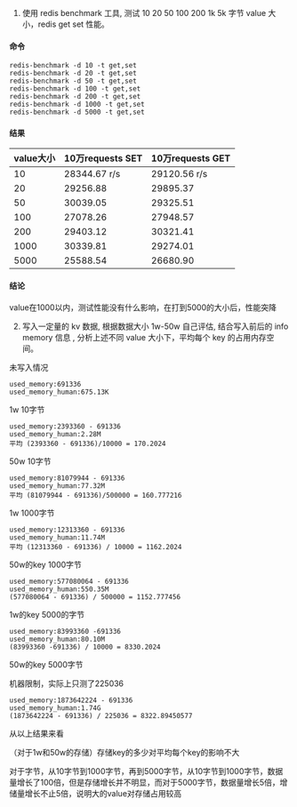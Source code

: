 1.  使用 redis benchmark 工具, 测试 10 20 50 100 200 1k 5k 字节 value 大小，redis get set 性能。

   #### 命令

   ```
   redis-benchmark -d 10 -t get,set
   redis-benchmark -d 20 -t get,set
   redis-benchmark -d 50 -t get,set
   redis-benchmark -d 100 -t get,set
   redis-benchmark -d 200 -t get,set
   redis-benchmark -d 1000 -t get,set
   redis-benchmark -d 5000 -t get,set
   ```

   #### 结果

   | value大小 | 10万requests  SET | 10万requests GET |
   | --------- | ----------------- | ---------------- |
   | 10        | 28344.67 r/s      | 29120.56 r/s     |
   | 20        | 29256.88          | 29895.37         |
   | 50        | 30039.05          | 29325.51         |
   | 100       | 27078.26          | 27948.57         |
   | 200       | 29403.12          | 30321.41         |
   | 1000      | 30339.81          | 29274.01         |
   | 5000      | 25588.54          | 26680.90         |

   #### 结论

   value在1000以内，测试性能没有什么影响，在打到5000的大小后，性能突降



2. 写入一定量的 kv 数据, 根据数据大小 1w-50w 自己评估, 结合写入前后的 info memory 信息 , 分析上述不同 value 大小下，平均每个 key 的占用内存空间。

   

未写入情况

```
used_memory:691336
used_memory_human:675.13K
```

1w 10字节

```
used_memory:2393360 - 691336
used_memory_human:2.28M
平均 (2393360 - 691336)/10000 = 170.2024
```

50w  10字节

```
used_memory:81079944 - 691336
used_memory_human:77.32M
平均 (81079944 - 691336)/500000 = 160.777216
```

1w 1000字节

```
used_memory:12313360 - 691336
used_memory_human:11.74M
平均 (12313360 - 691336) / 10000 = 1162.2024
```

50w的key   1000字节

```
used_memory:577080064 - 691336
used_memory_human:550.35M
(577080064 - 691336) / 500000 = 1152.777456
```

1w的key  5000的字节

```
used_memory:83993360 -691336 
used_memory_human:80.10M
(83993360 -691336) / 10000 = 8330.2024
```



50w的key 5000字节

机器限制，实际上只测了225036

```
used_memory:1873642224 - 691336
used_memory_human:1.74G
(1873642224 - 691336) / 225036 = 8322.89450577
```

 从以上结果来看

（对于1w和50w的存储）存储key的多少对平均每个key的影响不大

对于字节，从10字节到1000字节，再到5000字节，从10字节到1000字节，数据量增长了100倍，但是存储增长并不明显，而对于5000字节，数据量增长5倍，增储量增长不止5倍，说明大的value对存储占用较高